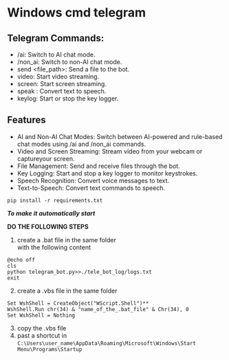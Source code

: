 # Windows cmd telegram

## Telegram Commands:

- /ai: Switch to AI chat mode.
- /non_ai: Switch to non-AI chat mode.
- send <file_path>: Send a file to the bot.
- video: Start video streaming.
- screen: Start screen streaming.
- speak <text>: Convert text to speech.
- keylog: Start or stop the key logger.

## Features

- AI and Non-AI Chat Modes: Switch between AI-powered and rule-based chat modes using /ai and /non_ai commands.
- Video and Screen Streaming: Stream video from your webcam or captureyour screen.
- File Management: Send and receive files through the bot.
- Key Logging: Start and stop a key logger to monitor keystrokes.
- Speech Recognition: Convert voice messages to text.
- Text-to-Speech: Convert text commands to speech.

`pip install -r requirements.txt`

**_To make it automatically start_**

**DO THE FOLLOWING STEPS**

1. create a .bat file in the same folder  
   with the following content

```
@echo off
cls
python telegram_bot.py>>./tele_bot_log/logs.txt
exit
```

2.  create a .vbs file in the same folder

```
Set WshShell = CreateObject("WScript.Shell")**
WshShell.Run chr(34) & "name_of_the_.bat_file" & Chr(34), 0
Set WshShell = Nothing
```

3. copy the .vbs file
4. past a shortcut in `C:\Users\user_name\AppData\Roaming\Microsoft\Windows\Start Menu\Programs\Startup`
